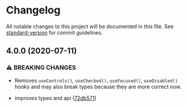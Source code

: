 # Changelog

All notable changes to this project will be documented in this file. See [standard-version](https://github.com/conventional-changelog/standard-version) for commit guidelines.

## 4.0.0 (2020-07-11)


### ⚠ BREAKING CHANGES

* Removes `useControls()`, `useChecked()`, `useFocused()`, `useDisabled()` hooks and
may also break types because they are more correct now.

* improves types and api ([72db571](https://github.com/accessible-ui/checkbox/commit/72db571603ec6c59fe8d362737418d2ee9f6992e))
